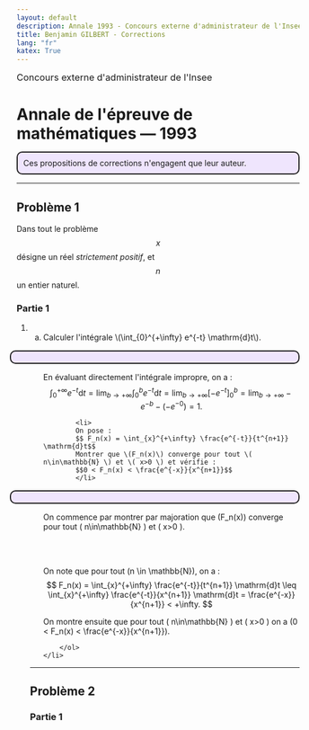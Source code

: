 ```yaml
---
layout: default
description: Annale 1993 - Concours externe d'administrateur de l'Insee
title: Benjamin GILBERT - Corrections
lang: "fr"
katex: True
---
```


<h3 style="font-weight: normal; margin-top: 10px">Concours externe d'administrateur de l'Insee</h3>
<h1 style="margin-bottom: 0">Annale de l'épreuve de mathématiques — 1993</h1>

<p style="border: solid 2px; border-radius: 10px; background-color:rgba(121, 28, 248, .1); padding-right: 10px; padding-left: 10px; padding-top: 10px; padding-bottom: 10px; margin: 15px 0 15px 0px;">
Ces propositions de corrections n'engagent que leur auteur.
</p>

---

## Problème 1

Dans tout le problème $$x$$ désigne un réel _strictement positif_, et $$n$$ un entier naturel.

### Partie 1

<ol type="1">
    <li>
        <ol type="a">
            <li> Calculer l'intégrale \(\int_{0}^{+\infty} e^{-t} \mathrm{d}t\). </li>

<p style="border: solid 2px; border-radius: 10px; background-color:rgba(121, 28, 248, .1); padding-right: 10px; padding-left: 10px; padding-top: 10px; padding-bottom: 10px; margin: 15px 0 15px -60px;">

En évaluant directement l'intégrale impropre, on a :
$$
\int_{0}^{+\infty} e^{-t} \mathrm{d} t = \lim_{b \rightarrow +\infty} \int_{0}^{b} e^{-t} \mathrm{d}t = \lim_{b \rightarrow +\infty} \left[ -e^{-t} \right]_{0}^{b} = \lim_{b \rightarrow +\infty} -e^{-b} - \left( -e^{-0} \right) = 1.
$$
</p>

            <li> 
            On pose :
            $$ F_n(x) = \int_{x}^{+\infty} \frac{e^{-t}}{t^{n+1}} \mathrm{d}t$$
            Montrer que \(F_n(x)\) converge pour tout \( n\in\mathbb{N} \) et \( x>0 \) et vérifie :
            $$0 < F_n(x) < \frac{e^{-x}}{x^{n+1}}$$
            </li>

<p style="border: solid 2px; border-radius: 10px; background-color:rgba(121, 28, 248, .1); padding-right: 10px; padding-left: 10px; padding-top: 10px; padding-bottom: 10px; margin: 15px 0 15px -60px;">

On commence par montrer par majoration que \(F_n(x)\) converge pour tout \( n\in\mathbb{N} \) et \( x>0 \).

<br><br>

On note que pour tout \(n \in \mathbb{N}\), on a :
$$
F_n(x) = \int_{x}^{+\infty} \frac{e^{-t}}{t^{n+1}} \mathrm{d}t \leq \int_{x}^{+\infty} \frac{e^{-t}}{x^{n+1}} \mathrm{d}t = \frac{e^{-x}}{x^{n+1}} < +\infty.
$$

On montre ensuite que pour tout \( n\in\mathbb{N} \) et \( x>0 \) on a \(0 < F_n(x) < \frac{e^{-x}}{x^{n+1}}\).

</p>

        </ol>
    </li>
</ol> 

---

## Problème 2

### Partie 1
